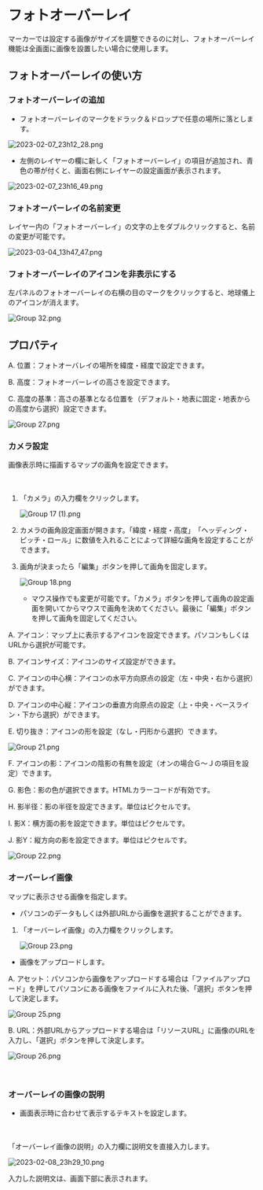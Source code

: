 # フォトオーバーレイ

マーカーでは設定する画像がサイズを調整できるのに対し、フォトオーバーレイ機能は全画面に画像を設置したい場合に使用します。

## フォトオーバーレイの使い方

### フォトオーバーレイの追加

- フォトオーバーレイのマークをドラック＆ドロップで任意の場所に落とします。

![2023-02-07_23h12_28.png](%E3%83%95%E3%82%A9%E3%83%88%E3%82%AA%E3%83%BC%E3%83%8F%E3%82%99%E3%83%BC%E3%83%AC%E3%82%A4%2043e5ceaa30a94a4c80b8f8cb6a07b4fa/2023-02-07_23h12_28.png)

- 左側のレイヤーの欄に新しく「フォトオーバーレイ」の項目が追加され、青色の帯が付くと、画面右側にレイヤーの設定画面が表示されます。

![2023-02-07_23h16_49.png](%E3%83%95%E3%82%A9%E3%83%88%E3%82%AA%E3%83%BC%E3%83%8F%E3%82%99%E3%83%BC%E3%83%AC%E3%82%A4%2043e5ceaa30a94a4c80b8f8cb6a07b4fa/2023-02-07_23h16_49.png)

### フォトオーバーレイの名前変更

レイヤー内の「フォトオーバーレイ」の文字の上をダブルクリックすると、名前の変更が可能です。

![2023-03-04_13h47_47.png](%E3%83%95%E3%82%A9%E3%83%88%E3%82%AA%E3%83%BC%E3%83%8F%E3%82%99%E3%83%BC%E3%83%AC%E3%82%A4%2043e5ceaa30a94a4c80b8f8cb6a07b4fa/2023-03-04_13h47_47.png)

### フォトオーバーレイのアイコンを非表示にする

左パネルのフォトオーバーレイの右横の目のマークをクリックすると、地球儀上のアイコンが消えます。

![Group 32.png](%E3%83%95%E3%82%A9%E3%83%88%E3%82%AA%E3%83%BC%E3%83%8F%E3%82%99%E3%83%BC%E3%83%AC%E3%82%A4%2043e5ceaa30a94a4c80b8f8cb6a07b4fa/Group_32.png)

## プロパティ

A.   位置：フォトオーバレイの場所を緯度・経度で設定できます。

B.   高度：フォトオーバーレイの高さを設定できます。

C.   高度の基準：高さの基準となる位置を（デフォルト・地表に固定・地表からの高度から選択）設定できます。

![Group 27.png](%E3%83%95%E3%82%A9%E3%83%88%E3%82%AA%E3%83%BC%E3%83%8F%E3%82%99%E3%83%BC%E3%83%AC%E3%82%A4%2043e5ceaa30a94a4c80b8f8cb6a07b4fa/Group_27.png)

### カメラ設定

画像表示時に描画するマップの画角を設定できます。

　　

1. 「カメラ」の入力欄をクリックします。
    
    ![Group 17 (1).png](%E3%83%95%E3%82%A9%E3%83%88%E3%82%AA%E3%83%BC%E3%83%8F%E3%82%99%E3%83%BC%E3%83%AC%E3%82%A4%2043e5ceaa30a94a4c80b8f8cb6a07b4fa/Group_17_(1).png)
    
2. カメラの画角設定画面が開きます。「緯度・経度・高度」　「ヘッディング・ピッチ・ロール」に数値を入れることによって詳細な画角を設定することができます。
3. 画角が決まったら「編集」ボタンを押して画角を固定します。
    
    ![Group 18.png](%E3%83%95%E3%82%A9%E3%83%88%E3%82%AA%E3%83%BC%E3%83%8F%E3%82%99%E3%83%BC%E3%83%AC%E3%82%A4%2043e5ceaa30a94a4c80b8f8cb6a07b4fa/Group_18.png)
    
    - マウス操作でも変更が可能です。「カメラ」ボタンを押して画角の設定画面を開いてからマウスで画角を決めてください。最後に「編集」ボタンを押して画角を固定してください。

A.   アイコン：マップ上に表示するアイコンを設定できます。パソコンもしくはURLから選択が可能です。

B.   アイコンサイズ：アイコンのサイズ設定ができます。

C.   アイコンの中心横：アイコンの水平方向原点の設定（左・中央・右から選択）ができます。

D.   アイコンの中心縦：アイコンの垂直方向原点の設定（上・中央・ベースライン・下から選択）ができます。

E.   切り抜き：アイコンの形を設定（なし・円形から選択）できます。

![Group 21.png](%E3%83%95%E3%82%A9%E3%83%88%E3%82%AA%E3%83%BC%E3%83%8F%E3%82%99%E3%83%BC%E3%83%AC%E3%82%A4%2043e5ceaa30a94a4c80b8f8cb6a07b4fa/Group_21.png)

F.   アイコンの影：アイコンの陰影の有無を設定（オンの場合Ｇ～Ｊの項目を設定）できます。

G.  影色：影の色が選択できます。HTMLカラーコードが有効です。

H.  影半径：影の半径を設定できます。単位はピクセルです。

 I.   影X：横方面の影を設定できます。単位はピクセルです。

 J.   影Y：縦方向の影を設定できます。単位はピクセルです。

![Group 22.png](%E3%83%95%E3%82%A9%E3%83%88%E3%82%AA%E3%83%BC%E3%83%8F%E3%82%99%E3%83%BC%E3%83%AC%E3%82%A4%2043e5ceaa30a94a4c80b8f8cb6a07b4fa/Group_22.png)

### オーバーレイ画像

マップに表示させる画像を指定します。

- パソコンのデータもしくは外部URLから画像を選択することができます。

1. 「オーバーレイ画像」の入力欄をクリックします。
    
    ![Group 23.png](%E3%83%95%E3%82%A9%E3%83%88%E3%82%AA%E3%83%BC%E3%83%8F%E3%82%99%E3%83%BC%E3%83%AC%E3%82%A4%2043e5ceaa30a94a4c80b8f8cb6a07b4fa/Group_23.png)
    

- 画像をアップロードします。

A.   アセット：パソコンから画像をアップロードする場合は「ファイルアップロード」を押してパソコンにある画像をファイルに入れた後、「選択」ボタンを押して決定します。

![Group 25.png](%E3%83%95%E3%82%A9%E3%83%88%E3%82%AA%E3%83%BC%E3%83%8F%E3%82%99%E3%83%BC%E3%83%AC%E3%82%A4%2043e5ceaa30a94a4c80b8f8cb6a07b4fa/Group_25.png)

B.   URL：外部URLからアップロードする場合は「リソースURL」に画像のURLを入力し、「選択」ボタンを押して決定します。

![Group 26.png](%E3%83%95%E3%82%A9%E3%83%88%E3%82%AA%E3%83%BC%E3%83%8F%E3%82%99%E3%83%BC%E3%83%AC%E3%82%A4%2043e5ceaa30a94a4c80b8f8cb6a07b4fa/Group_26.png)

　

### オーバーレイの画像の説明

- 画面表示時に合わせて表示するテキストを設定します。

　

「オーバーレイ画像の説明」の入力欄に説明文を直接入力します。

![2023-02-08_23h29_10.png](%E3%83%95%E3%82%A9%E3%83%88%E3%82%AA%E3%83%BC%E3%83%8F%E3%82%99%E3%83%BC%E3%83%AC%E3%82%A4%2043e5ceaa30a94a4c80b8f8cb6a07b4fa/2023-02-08_23h29_10.png)

入力した説明文は、画面下部に表示されます。
    
